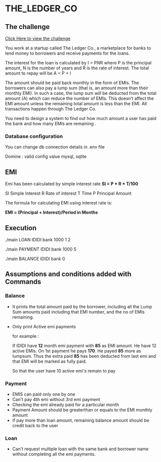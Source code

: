 # THE_LEDGER_CO


## The challenge

[Click Here to view the challenge](https://www.geektrust.in/coding-problem/backend/ledger-co)

You work at a startup called The Ledger Co., a marketplace for banks to lend money to borrowers and receive payments for the loans.

The interest for the loan is calculated by I = P*N*R where P is the principal amount, N is the number of years and R is the rate of interest. The total amount to repay will be A = P + I

The amount should be paid back monthly in the form of EMIs. The borrowers can also pay a lump sum (that is, an amount more than their monthly EMI). In such a case, the lump sum will be deducted from the total amount (A) which can reduce the number of EMIs. This doesn’t affect the EMI amount unless the remaining total amount is less than the EMI. All transactions happen through The Ledger Co.

You need to design a system to find out how much amount a user has paid the bank and how many EMIs are remaining .


### Database configuration
You can change db connection details in .env file

Domine : valid config value mysql, sqlite

## EMI
Emi has been calculated by simple interest rate
**SI = P * R * T/100**

SI	Simple Interest
R	Rate of interest
T	Time
P	Principal Amount


The formula for calculating EMI using interest rate is:

**EMI = (Principal + Interest)/Period in Months**


## Execution

./main LOAN IDIDI bank 1000 1 2

./main PAYMENT IDIDI bank 1000 5

./main BALANCE IDIDI bank 0



## Assumptions and conditions added with Commands

### Balance
- It prints the total amount paid by the borrower, including all the Lump Sum amounts paid including that EMI number, and the no of EMIs remaining.
- Only print Active emi payments
  
  for example : 
    
    If IDIDI have **12** month emi payment with **85** as EMI amount. He have 12 active EMIs. On 1st payment he pays **170**. He payed **85** more as lumpsum. 
    Thus the extra paid **85** has been deducted from last emi and that EMI will be marked as fully paid.

    So that the user have 10 active emi's remain to pay


### Payment
- EMIS can paid only one by one
- Can't pay 4th emi without 3rd emi payment
- Checking the emi already paid for a particular month
- Payment Amount should be greaterthan or equals to the EMI monthly amount
- If pay more than loan amount, remaining balance amount should be credit back to the user


### Loan
- Can't request multiple loan with the same bank and borrower name without completing all the emi payments.